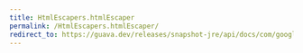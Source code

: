 ```yaml
---
title: HtmlEscapers.htmlEscaper
permalink: /HtmlEscapers.htmlEscaper/
redirect_to: https://guava.dev/releases/snapshot-jre/api/docs/com/google/common/html/HtmlEscapers.html#htmlEscaper--
---
```

